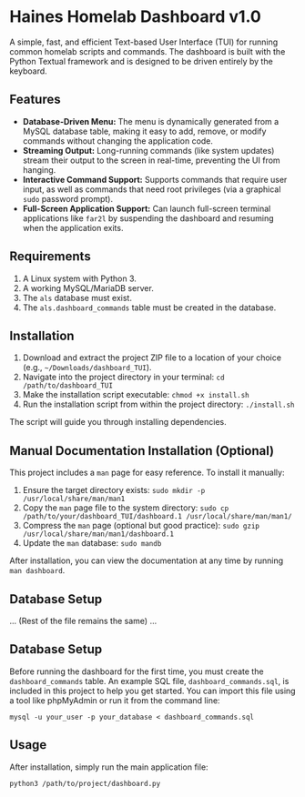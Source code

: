 # Haines Homelab Dashboard v1.0

A simple, fast, and efficient Text-based User Interface (TUI) for running common homelab scripts and commands. The dashboard is built with the Python Textual framework and is designed to be driven entirely by the keyboard.

## Features

-   **Database-Driven Menu:** The menu is dynamically generated from a MySQL database table, making it easy to add, remove, or modify commands without changing the application code.
-   **Streaming Output:** Long-running commands (like system updates) stream their output to the screen in real-time, preventing the UI from hanging.
-   **Interactive Command Support:** Supports commands that require user input, as well as commands that need root privileges (via a graphical `sudo` password prompt).
-   **Full-Screen Application Support:** Can launch full-screen terminal applications like `far2l` by suspending the dashboard and resuming when the application exits.

## Requirements

1.  A Linux system with Python 3.
2.  A working MySQL/MariaDB server.
3.  The `als` database must exist.
4.  The `als.dashboard_commands` table must be created in the database.

## Installation

1.  Download and extract the project ZIP file to a location of your choice (e.g., `~/Downloads/dashboard_TUI`).
2.  Navigate into the project directory in your terminal:
    `cd /path/to/dashboard_TUI`
3.  Make the installation script executable:
    `chmod +x install.sh`
4.  Run the installation script from within the project directory:
    `./install.sh`

The script will guide you through installing dependencies.

## Manual Documentation Installation (Optional)

This project includes a `man` page for easy reference. To install it manually:

1.  Ensure the target directory exists:
    `sudo mkdir -p /usr/local/share/man/man1`
2.  Copy the `man` page file to the system directory:
    `sudo cp /path/to/your/dashboard_TUI/dashboard.1 /usr/local/share/man/man1/`
3.  Compress the `man` page (optional but good practice):
    `sudo gzip /usr/local/share/man/man1/dashboard.1`
4.  Update the `man` database:
    `sudo mandb`

After installation, you can view the documentation at any time by running `man dashboard`.

## Database Setup

... (Rest of the file remains the same) ...
## Database Setup

Before running the dashboard for the first time, you must create the `dashboard_commands` table. An example SQL file, `dashboard_commands.sql`, is included in this project to help you get started. You can import this file using a tool like phpMyAdmin or run it from the command line:

`mysql -u your_user -p your_database < dashboard_commands.sql`

## Usage

After installation, simply run the main application file:
```bash
python3 /path/to/project/dashboard.py
```
